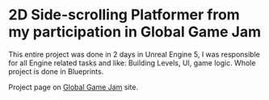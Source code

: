 # 2D Side-scrolling Platformer from my participation in Global Game Jam

This entire project was done in 2 days in Unreal Engine 5, I was responsible for all Engine related tasks and like:
Building Levels, UI, game logic. Whole project is done in Blueprints.

Project page on [Global Game Jam](https://globalgamejam.org/2023/games/descent-1) site.
